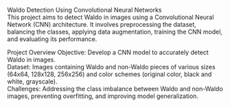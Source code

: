 Waldo Detection Using Convolutional Neural Networks <br>
	This project aims to detect Waldo in images using a Convolutional Neural Network (CNN) architecture. It involves preprocessing the dataset, balancing the classes, applying data augmentation, training the CNN model, and evaluating its performance.

Project Overview <be>
	Objective: Develop a CNN model to accurately detect Waldo in images.<br>
	Dataset: Images containing Waldo and non-Waldo pieces of various sizes (64x64, 128x128, 256x256) and color schemes (original color, black and white, grayscale).<br>
	Challenges: Addressing the class imbalance between Waldo and non-Waldo images, preventing overfitting, and improving model generalization.
